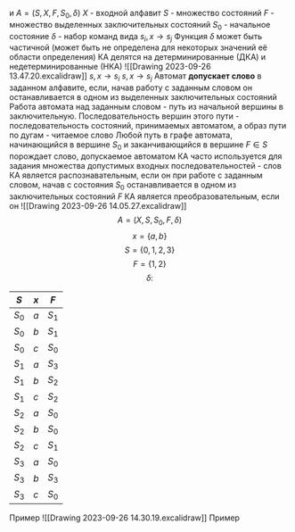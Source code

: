 и
$A=(S,X,F,S_{0},\delta)$
$X$ - входной алфавит
$S$ - множество состояний
$F$ - множество выделенных заключительных состояний
$S_{0}$ - начальное состояние
$\delta$ - набор команд вида $s_{i},x\rightarrow{s_{j}}$
Функция $\delta$ может быть частичной (может быть не определена для некоторых значений её области определения)
КА делятся на детерминированные (ДКА) и недетерминированные (НКА)
![[Drawing 2023-09-26 13.47.20.excalidraw]]
$s,x\rightarrow{s_{i}}$
$s,x\rightarrow{s_{j}}$
Автомат __допускает слово__ в заданном алфавите, если, начав работу с заданным словом он останавливается в одном из выделенных заключительных состояний
Работа автомата над заданным словом - путь из начальной вершины в заключительную. Последовательность вершин этого пути - последовательность состояний, принимаемых автоматом, а образ пути по дугам - читаемое слово
Любой путь в графе автомата, начинающийся в вершине $S_{0}$ и заканчивающийся в вершине $F\in{S}$ порождает слово, допускаемое автоматом
КА часто используется для задания множества допустимых входных последовательностей - слов
КА является распознавательным, если он при работе с заданным словом, начав с состояния $S_{0}$ останавливается в одном из заключительных состояний $F$ 
КА является преобразовательным, если он 
![[Drawing 2023-09-26 14.05.27.excalidraw]]
$$A=(X,S,S_{0},F,\delta)$$$$ x=\{a,b\}$$$$S=\{0,1,2,3\}$$$$F=\{1,2\}$$$$\delta:$$

| $S$     | $x$ | $F$     |
| ------- | --- | ------- |
| $S_{0}$ | $a$ | $S_{1}$ |
| $S_0$   | $b$ | $S_{1}$ |
| $S_{0}$ | $c$ | $S_{0}$ |
| $S_1$   | $a$ | $S_{3}$ |
| $S_1$   | $b$ | $S_{2}$ |
| $S_1$   | $c$ | $S_2$   |
| $S_{2}$ | $a$ | $S_0$   |
| $S_2$   | $b$ | $S_0$   |
| $S_2$   | $c$ | $S_1$   |
| $S_{3}$ | $a$ | $S_0$   |
| $S_3$   | $b$ | $S_3$   |
| $S_3$   | $c$ | $S_0$   |

Пример
![[Drawing 2023-09-26 14.30.19.excalidraw]]
Пример